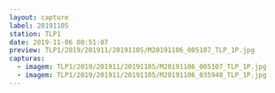 ```yaml
---
layout: capture
label: 20191105
station: TLP1
date: 2019-11-06 00:51:07
preview: TLP1/2019/201911/20191105/M20191106_005107_TLP_1P.jpg
capturas:
  - imagem: TLP1/2019/201911/20191105/M20191106_005107_TLP_1P.jpg
  - imagem: TLP1/2019/201911/20191105/M20191106_035948_TLP_1P.jpg
---
```

